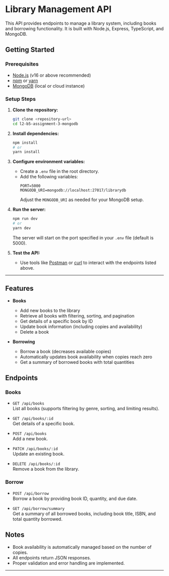 # Library Management API

This API provides endpoints to manage a library system, including books and borrowing functionality. It is built with Node.js, Express, TypeScript, and MongoDB.


## Getting Started

### Prerequisites

- [Node.js](https://nodejs.org/) (v16 or above recommended)
- [npm](https://www.npmjs.com/) or [yarn](https://yarnpkg.com/)
- [MongoDB](https://www.mongodb.com/) (local or cloud instance)

### Setup Steps

1. **Clone the repository:**
   ```bash
   git clone <repository-url>
   cd l2-b5-assignment-3-mongodb
   ```

2. **Install dependencies:**
   ```bash
   npm install
   # or
   yarn install
   ```

3. **Configure environment variables:**
   - Create a `.env` file in the root directory.
   - Add the following variables:
     ```
     PORT=5000
     MONGODB_URI=mongodb://localhost:27017/librarydb
     ```
     Adjust the `MONGODB_URI` as needed for your MongoDB setup.

4. **Run the server:**
   ```bash
   npm run dev
   # or
   yarn dev
   ```
   The server will start on the port specified in your `.env` file (default is 5000).

5. **Test the API:**
   - Use tools like [Postman](https://www.postman.com/) or [curl](https://curl.se/) to interact with the endpoints listed above.

---


## Features

- **Books**
  - Add new books to the library
  - Retrieve all books with filtering, sorting, and pagination
  - Get details of a specific book by ID
  - Update book information (including copies and availability)
  - Delete a book

- **Borrowing**
  - Borrow a book (decreases available copies)
  - Automatically updates book availability when copies reach zero
  - Get a summary of borrowed books with total quantities

## Endpoints

### Books

- `GET /api/books`  
  List all books (supports filtering by genre, sorting, and limiting results).

- `GET /api/books/:id`  
  Get details of a specific book.

- `POST /api/books`  
  Add a new book.

- `PATCH /api/books/:id`  
  Update an existing book.

- `DELETE /api/books/:id`  
  Remove a book from the library.

### Borrow

- `POST /api/borrow`  
  Borrow a book by providing book ID, quantity, and due date.

- `GET /api/borrow/summary`  
  Get a summary of all borrowed books, including book title, ISBN, and total quantity borrowed.

## Notes

- Book availability is automatically managed based on the number of copies.
- All endpoints return JSON responses.
- Proper validation and error handling are implemented.

---